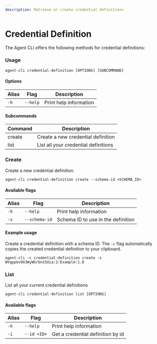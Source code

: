 ```yaml
---
description: Retrieve or create credential definitions
---
```


# Credential Definition

The Agent CLI offers the following methods for credential definitions:

### Usage

```
agent-cli credential-definition [OPTIONS] [SUBCOMMAND]
```

#### Options

| Alias | Flag     | Description            |
| ----- | -------- | ---------------------- |
| `-h`  | `--help` | Print help information |

#### Subcommands

| Command | Description                          |
| ------- | ------------------------------------ |
| create  | Create a new credential definition   |
| list    | List all your credential definitions |

### Create&#x20;

Create a new credential definition.

```
agent-cli credential-definition create --schema-id <SCHEMA_ID>
```

#### Available flags

| Alias | Flag          | Description                        |
| ----- | ------------- | ---------------------------------- |
| `-h`  | `--help`      | Print help information             |
| `-s`  | `--schema-id` | Schema ID to use in the definition |

#### Example usage

Create a credential definition with a schema ID. The `-c` flag automatically copies the created credential definition to your clipboard.

```
agent-cli -c credential-definition create -s WVqppUv9X3WyWGrbns5Uia:2:Example:1.0
```

### List

List all your current credential definitions

```
agent-cli credential-definition list [OPTIONS]
```

#### Available flags

| Alias | Flag        | Description                       |
| ----- | ----------- | --------------------------------- |
| `-h`  | `--help`    | Print help information            |
| `-i`  | `--id <ID>` | Get a credential definition by id |
